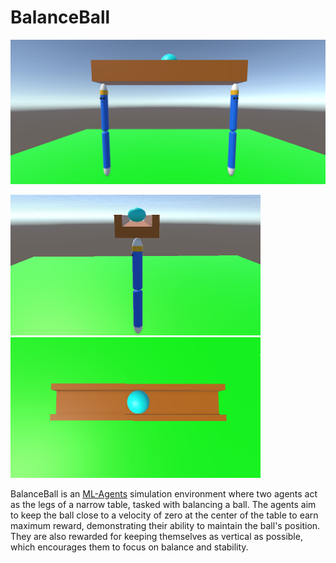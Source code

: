 # BalanceBall

<img src="Images/BalanceBallEnv.png" width="805">
<p float="left">
  <img src="Images/TableSideView.png" height="225" width="400" /> 
  <img src="Images/TableTopView.png" height="225" width="400" />
</p>

BalanceBall is an [ML-Agents](https://github.com/Unity-Technologies/ml-agents/tree/release_19_branch) simulation environment where two agents act as the legs of a narrow table, tasked with balancing a ball. The agents aim to keep the ball close to a velocity of zero at the center of the table to earn maximum reward, demonstrating their ability to maintain the ball's position. They are also rewarded for keeping themselves as vertical as possible, which encourages them to focus on balance and stability.